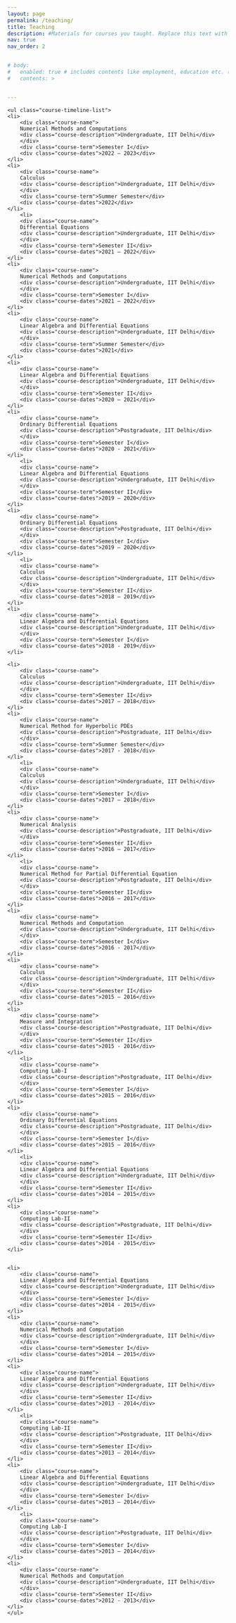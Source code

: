 ```yaml
---
layout: page
permalink: /teaching/
title: Teaching
description: #Materials for courses you taught. Replace this text with your description.
nav: true
nav_order: 2


# body:
#   enabled: true # includes contents like employment, education etc. (as below) in the home
#   contents: >


---
```


<div class="teaching">
    <!-- Teaching -->

    <ul class="course-timeline-list">
    <li>
        <div class="course-name">
        Numerical Methods and Computations
        <div class="course-description">Undergraduate, IIT Delhi</div>
        </div>
        <div class="course-term">Semester I</div>
        <div class="course-dates">2022 – 2023</div>
    </li>
    <li>
        <div class="course-name">
        Calculus
        <div class="course-description">Undergraduate, IIT Delhi</div>
        </div>
        <div class="course-term">Summer Semester</div>
        <div class="course-dates">2022</div>
    </li>
        <li>
        <div class="course-name">
        Differential Equations
        <div class="course-description">Undergraduate, IIT Delhi</div>
        </div>
        <div class="course-term">Semester II</div>
        <div class="course-dates">2021 – 2022</div>
    </li>
    <li>
        <div class="course-name">
        Numerical Methods and Computations
        <div class="course-description">Undergraduate, IIT Delhi</div>
        </div>
        <div class="course-term">Semester I</div>
        <div class="course-dates">2021 – 2022</div>
    </li>
    <li>
        <div class="course-name">
        Linear Algebra and Differential Equations
        <div class="course-description">Undergraduate, IIT Delhi</div>
        </div>
        <div class="course-term">Summer Semester</div>
        <div class="course-dates">2021</div>
    </li>
    <li>
        <div class="course-name">
        Linear Algebra and Differential Equations
        <div class="course-description">Undergraduate, IIT Delhi</div>
        </div>
        <div class="course-term">Semester II</div>
        <div class="course-dates">2020 – 2021</div>
    </li>
    <li>
        <div class="course-name">
        Ordinary Differential Equations
        <div class="course-description">Postgraduate, IIT Delhi</div>
        </div>
        <div class="course-term">Semester I</div>
        <div class="course-dates">2020 - 2021</div>
    </li>
        <li>
        <div class="course-name">
        Linear Algebra and Differential Equations
        <div class="course-description">Undergraduate, IIT Delhi</div>
        </div>
        <div class="course-term">Semester II</div>
        <div class="course-dates">2019 – 2020</div>
    </li>
    <li>
        <div class="course-name">
        Ordinary Differential Equations
        <div class="course-description">Postgraduate, IIT Delhi</div>
        </div>
        <div class="course-term">Semester I</div>
        <div class="course-dates">2019 – 2020</div>
    </li>
        <li>
        <div class="course-name">
        Calculus
        <div class="course-description">Undergraduate, IIT Delhi</div>
        </div>
        <div class="course-term">Semester II</div>
        <div class="course-dates">2018 – 2019</div>
    </li>
    <li>
        <div class="course-name">
        Linear Algebra and Differential Equations
        <div class="course-description">Undergraduate, IIT Delhi</div>
        </div>
        <div class="course-term">Semester I</div>
        <div class="course-dates">2018 - 2019</div>
    </li>
  
    <li>
        <div class="course-name">
        Calculus
        <div class="course-description">Undergraduate, IIT Delhi</div>
        </div>
        <div class="course-term">Semester II</div>
        <div class="course-dates">2017 – 2018</div>
    </li>
    <li>
        <div class="course-name">
        Numerical Method for Hyperbolic PDEs
        <div class="course-description">Postgraduate, IIT Delhi</div>
        </div>
        <div class="course-term">Summer Semester</div>
        <div class="course-dates">2017 - 2018</div>
    </li>
        <li>
        <div class="course-name">
        Calculus
        <div class="course-description">Undergraduate, IIT Delhi</div>
        </div>
        <div class="course-term">Semester I</div>
        <div class="course-dates">2017 – 2018</div>
    </li>
    <li>
        <div class="course-name">
        Numerical Analysis
        <div class="course-description">Postgraduate, IIT Delhi</div>
        </div>
        <div class="course-term">Semester II</div>
        <div class="course-dates">2016 – 2017</div>
    </li>
        <li>
        <div class="course-name">
        Numerical Method for Partial Differential Equation
        <div class="course-description">Postgraduate, IIT Delhi</div>
        </div>
        <div class="course-term">Semester II</div>
        <div class="course-dates">2016 – 2017</div>
    </li>
    <li>
        <div class="course-name">
        Numerical Methods and Computation
        <div class="course-description">Undergraduate, IIT Delhi</div>
        </div>
        <div class="course-term">Semester I</div>
        <div class="course-dates">2016 - 2017</div>
    </li>
    <li>
        <div class="course-name">
        Calculus
        <div class="course-description">Undergraduate, IIT Delhi</div>
        </div>
        <div class="course-term">Semester II</div>
        <div class="course-dates">2015 – 2016</div>
    </li>
    <li>
        <div class="course-name">
        Measure and Integration
        <div class="course-description">Postgraduate, IIT Delhi</div>
        </div>
        <div class="course-term">Semester II</div>
        <div class="course-dates">2015 - 2016</div>
    </li>
        <li>
        <div class="course-name">
        Computing Lab-I
        <div class="course-description">Postgraduate, IIT Delhi</div>
        </div>
        <div class="course-term">Semester I</div>
        <div class="course-dates">2015 – 2016</div>
    </li>
    <li>
        <div class="course-name">
        Ordinary Differential Equations
        <div class="course-description">Postgraduate, IIT Delhi</div>
        </div>
        <div class="course-term">Semester I</div>
        <div class="course-dates">2015 – 2016</div>
    </li>
        <li>
        <div class="course-name">
        Linear Algebra and Differential Equations
        <div class="course-description">Undergraduate, IIT Delhi</div>
        </div>
        <div class="course-term">Semester II</div>
        <div class="course-dates">2014 – 2015</div>
    </li>
    <li>
        <div class="course-name">
        Computing Lab-II
        <div class="course-description">Postgraduate, IIT Delhi</div>
        </div>
        <div class="course-term">Semester II</div>
        <div class="course-dates">2014 - 2015</div>
    </li>


    <li>
        <div class="course-name">
        Linear Algebra and Differential Equations
        <div class="course-description">Undergraduate, IIT Delhi</div>
        </div>
        <div class="course-term">Semester I</div>
        <div class="course-dates">2014 - 2015</div>
    </li>
    <li>
        <div class="course-name">
        Numerical Methods and Computation
        <div class="course-description">Undergraduate, IIT Delhi</div>
        </div>
        <div class="course-term">Semester I</div>
        <div class="course-dates">2014 – 2015</div>
    </li>
    <li>
        <div class="course-name">
        Linear Algebra and Differential Equations
        <div class="course-description">Undergraduate, IIT Delhi</div>
        </div>
        <div class="course-term">Semester II</div>
        <div class="course-dates">2013 - 2014</div>
    </li>
        <li>
        <div class="course-name">
        Computing Lab-II
        <div class="course-description">Postgraduate, IIT Delhi</div>
        </div>
        <div class="course-term">Semester II</div>
        <div class="course-dates">2013 – 2014</div>
    </li>
    <li>
        <div class="course-name">
        Linear Algebra and Differential Equations
        <div class="course-description">Undergraduate, IIT Delhi</div>
        </div>
        <div class="course-term">Semester I</div>
        <div class="course-dates">2013 – 2014</div>
    </li>
        <li>
        <div class="course-name">
        Computing Lab-I
        <div class="course-description">Postgraduate, IIT Delhi</div>
        </div>
        <div class="course-term">Semester I</div>
        <div class="course-dates">2013 – 2014</div>
    </li>
    <li>
        <div class="course-name">
        Numerical Methods and Computation
        <div class="course-description">Undergraduate, IIT Delhi</div>
        </div>
        <div class="course-term">Semester II</div>
        <div class="course-dates">2012 - 2013</div>
    </li>
    </ul>

</div>

